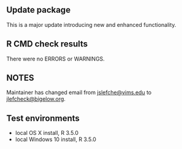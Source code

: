 ## Update package
This is a major update introducing new and enhanced functionality.

## R CMD check results
There were no ERRORS or WARNINGS. 

## NOTES 
Maintainer has changed email from <jslefche@vims.edu> to <jlefcheck@bigelow.org>.

## Test environments
* local OS X install, R 3.5.0
* local Windows 10 install, R 3.5.0